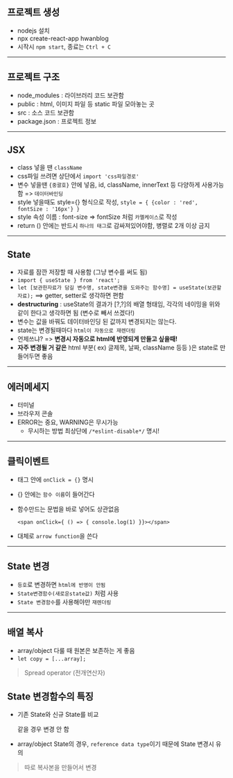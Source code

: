 ## 프로젝트 생성
- nodejs 설치
- npx create-react-app hwanblog
- 시작시 `npm start`, 종료는 `Ctrl + C`
***
## 프로젝트 구조
- node_modules : 라이브러리 코드 보관함
- public : html, 이미지 파일 등 static 파일 모아놓는 곳
- src : 소스 코드 보관함
- package.json : 프로젝트 정보
***
## JSX
- class 넣을 땐 `className`
- css파일 쓰려면 상단에서 `import 'css파일경로'`
- 변수 넣을땐 `{중괄호}` 안에 넣음, id, className, innerText 등 다양하게 사용가능함 => `데이터바인딩`
- style 넣을때도 style={} 형식으로 작성,
    `style = { {color : 'red', fontSize : '16px'} }`
- style 속성 이름 : font-size => fontSize 처럼 `카멜케이스`로 작성
- return () 안에는 반드시 `하나의 태그`로 감싸져있어야함, 병렬로 2개 이상 금지
***
## State
- 자료를 잠깐 저장할 때 사용함 (그냥 변수를 써도 됨)
- `import { useState } from 'react';`
- `let [보관한자료가 담길 변수명, state변경을 도와주는 함수명] = useState(보관할자료);` ==> getter, setter로 생각하면 편함
- **destructuring**
    : useState의 결과가 [?,?]의 배열 형태임, 각각의 네이밍을 위와 같이 한다고 생각하면 됨 (변수로 빼서 쓰겠다!)
- 변수는 값을 바꿔도 데이터바인딩 된 값까지 변경되지는 않는다.
- state는 변경될때마다 `html이 자동으로 재렌더링`
- 언제쓰냐? => **변경시 자동으로 html에 반영되게 만들고 싶을때!**
- **자주 변경될 거 같은** html 부분( ex) 글제목, 날짜, className 등등 )은 state로 만들어두면 좋음
***
## 에러메세지
- 터미널
- 브라우저 콘솔
- ERROR는 중요, WARNING은 무시가능
    - 무시하는 방법
        최상단에 `/*eslint-disable*/` 명시!
***
## 클릭이벤트
- 태그 안에  `onClick = {}` 명시
- {} 안에는 `함수 이름`이 들어간다
- 함수만드는 문법을 바로 넣어도 상관없음

    `<span onClick={ () => { console.log(1) }}></span>`
- 대체로 `arrow function`을 쓴다
***
## State 변경
- `등호`로 변경하면 `html에 반영이 안됨`
- `State변경함수(새로운state값)` 처럼 사용
- `State 변경함수`를 사용해야만 `재렌더링`
***
## 배열 복사
- array/object 다룰 때 원본은 보존하는 게 좋음
- `let copy = [...array];`
> Spread operator (전개연산자)

## State 변경함수의 특징
- 기존 State와 신규 State를 비교
    
    같을 경우 변경 안 함
- array/object State의 경우,
    `reference data type`이기 때문에
    State 변경시 유의
> 따로 복사본을 만들어서 변경